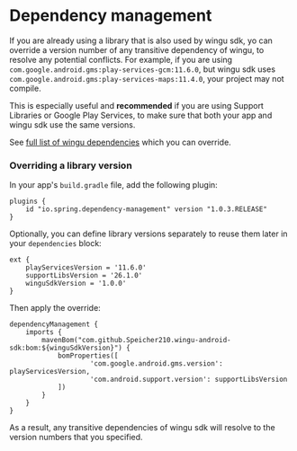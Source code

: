 # Dependency management

If you are already using a library that is also used by wingu sdk, yo can override a version number of any transitive dependency of wingu, to resolve any potential conflicts. For example, if you are using `com.google.android.gms:play-services-gcm:11.6.0`, but wingu sdk uses `com.google.android.gms:play-services-maps:11.4.0`, your project may not compile.

This is especially useful and __recommended__ if you are using Support Libraries or Google Play Services, to make sure that both your app and wingu sdk use the same versions.

See [full list of wingu dependencies](releases/com/github/Speicher210/wingu-android-sdk/bom/1.0.0/bom-1.0.0.pom) which you can override.

### Overriding a library version

In your app's `build.gradle` file, add the following plugin:

```
plugins {
    id "io.spring.dependency-management" version "1.0.3.RELEASE"
}
```

Optionally, you can define library versions separately to reuse them later in your `dependencies` block:

```
ext {
	playServicesVersion = '11.6.0'
    supportLibsVersion = '26.1.0'
    winguSdkVersion = '1.0.0'
}
```

Then apply the override:

```
dependencyManagement {
    imports {
        mavenBom("com.github.Speicher210.wingu-android-sdk:bom:${winguSdkVersion}") {
            bomProperties([
            		'com.google.android.gms.version': playServicesVersion,
                    'com.android.support.version': supportLibsVersion
            ])
        }
    }
}
```

As a result, any transitive dependencies of wingu sdk will resolve to the version numbers that you specified.
